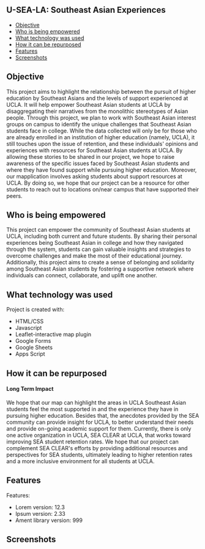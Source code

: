 ## U-SEA-LA: Southeast Asian Experiences

* [Objective](#objective)
* [Who is being empowered](#who-is-being-empowered)
* [What technology was used](#what-technology-was-used)
* [How it can be repurposed](#how-it-can-be-repurposed)
* [Features](#features)
* [Screenshots](#screenshots)



## Objective
This project aims to highlight the relationship between the pursuit of higher education by Southeast Asians and the levels of support experienced at UCLA. It will help empower Southeast Asian students at UCLA by disaggregating their narratives from the monolithic stereotypes of Asian people. Through this project, we plan to work with Southeast Asian interest groups on campus to identify the unique challenges that Southeast Asian students face in college. While the data collected will only be for those who are already enrolled in an institution of higher education (namely, UCLA), it still touches upon the issue of retention, and these individuals' opinions and experiences with resources for Southeast Asian students at UCLA. By allowing these stories to be shared in our project, we hope to raise awareness of the specific issues faced by Southeast Asian students and where they have found support while pursuing higher education. Moreover, our mapplication involves asking students about support resources at UCLA. By doing so, we hope that our project can be a resource for other students to reach out to locations on/near campus that have supported their peers.
	
## Who is being empowered
This project can empower the community of Southeast Asian students at UCLA, including both current and future students. By sharing their personal experiences being Southeast Asian in college and how they navigated through the system, students can gain valuable insights and strategies to overcome challenges and make the most of their educational journey. Additionally, this project aims to create a sense of belonging and solidarity among Southeast Asian students by fostering a supportive network where individuals can connect, collaborate, and uplift one another.

	
## What technology was used
Project is created with:
* HTML/CSS
* Javascript
* Leaflet-interactive map plugin
* Google Forms
* Google Sheets
* Apps Script


## How it can be repurposed
#### Long Term Impact
We hope that our map can highlight the areas in UCLA Southeast Asian students feel the most supported in and the experience they have in pursuing higher education. Besides that, the anecdotes provided by the SEA community can provide insight for UCLA, to better understand their needs and provide on-going academic support for them. Currently, there is only one active organization in UCLA, SEA CLEAR at UCLA, that works toward improving SEA student retention rates. We hope that our project can complement SEA CLEAR's efforts by providing additional resources and perspectives for SEA students, ultimately leading to higher retention rates and a more inclusive environment for all students at UCLA.

## Features
Features:
* Lorem version: 12.3
* Ipsum version: 2.33
* Ament library version: 999

## Screenshots

